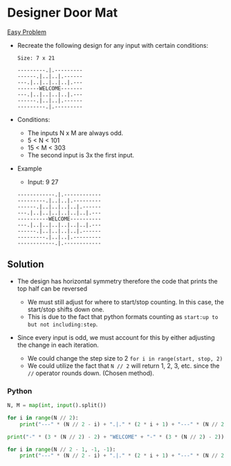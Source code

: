 # Designer Door Mat

[Easy Problem](https://www.hackerrank.com/challenges/designer-door-mat/problem)

- Recreate the following design for any input with certain conditions:

  ```
  Size: 7 x 21 
  
  ---------.|.---------
  ------.|..|..|.------
  ---.|..|..|..|..|.---
  -------WELCOME-------
  ---.|..|..|..|..|.---
  ------.|..|..|.------
  ---------.|.---------
  ```

- Conditions:
  - The inputs N x M are always odd.
  - 5 < N < 101
  - 15 < M < 303
  - The second input is 3x the first input.

- Example
  - Input: 9 27
  ```
  ------------.|.------------
  ---------.|..|..|.---------
  ------.|..|..|..|..|.------
  ---.|..|..|..|..|..|..|.---
  ----------WELCOME----------
  ---.|..|..|..|..|..|..|.---
  ------.|..|..|..|..|.------
  ---------.|..|..|.---------
  ------------.|.------------
  ```

## Solution

- The design has horizontal symmetry therefore the code that prints the top half can be reversed
  - We must still adjust for where to start/stop counting.  In this case, the start/stop shifts down one.
  - This is due to the fact that python formats counting as ```start:up to but not including:step```.

- Since every input is odd, we must account for this by either adjusting the change in each iteration.
  - We could change the step size to 2 ```for i in range(start, stop, 2)```
  - We could utilize the fact that ```N // 2``` will return 1, 2, 3, etc. since the ```//``` operator rounds down.  (Chosen method).

### Python

```python
N, M = map(int, input().split())

for i in range(N // 2):
    print("---" * (N // 2 - i) + ".|." * (2 * i + 1) + "---" * (N // 2 - i))

print("-" * (3 * (N // 2) - 2) + "WELCOME" + "-" * (3 * (N // 2) - 2))

for i in range(N // 2 - 1, -1, -1):
    print("---" * (N // 2 - i) + ".|." * (2 * i + 1) + "---" * (N // 2 - i))
```
